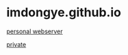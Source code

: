 # imdongye.github.io

[personal webserver](http://dongye.duckdns.org)

[private](https://imdongye.notion.site/3-e78bd337c62e4c609420f13ee1762ea3)
